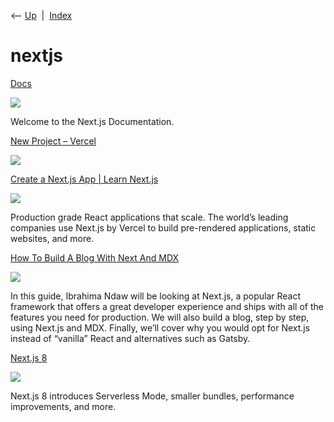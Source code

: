 <div class="nav">

⟵ [Up](index.html)  \|  [Index](index.html)

</div>

# nextjs

<div class="cards">

<div class="card">

<div class="card-title">

[Docs](https://nextjs.org/docs)

</div>

<div class="card-image">

[![](https://nextjs.org/api/docs-og?title=Introduction)](https://nextjs.org/docs)

</div>

Welcome to the Next.js Documentation.

</div>

<div class="card">

<div class="card-title">

[New Project –
Vercel](https://vercel.com/new/settings?b=main&deployment=nextjs-blog-2iiku4b5n-bjpcjp.vercel.app&framework=nextjs&id=353516569&projectName=nextjs-blog&s=https://github.com/bjpcjp/nextjs-blog)

</div>

<div class="card-image">

[![](https://assets.vercel.com/image/upload/front/vercel/twitter-card.png)](https://vercel.com/new/settings?b=main&deployment=nextjs-blog-2iiku4b5n-bjpcjp.vercel.app&framework=nextjs&id=353516569&projectName=nextjs-blog&s=https://github.com/bjpcjp/nextjs-blog)

</div>

</div>

<div class="card">

<div class="card-title">

[Create a Next.js App \| Learn
Next.js](https://nextjs.org/learn/basics/create-nextjs-app)

</div>

<div class="card-image">

[![](https://assets.vercel.com/image/upload/front/nextjs-learn/twitter.png)](https://nextjs.org/learn/basics/create-nextjs-app)

</div>

Production grade React applications that scale. The world’s leading
companies use Next.js by Vercel to build pre-rendered applications,
static websites, and more.

</div>

<div class="card">

<div class="card-title">

[How To Build A Blog With Next And
MDX](https://smashingmagazine.com/2020/09/build-blog-nextjs-mdx)

</div>

<div class="card-image">

[![](https://archive.smashing.media/assets/344dbf88-fdf9-42bb-adb4-46f01eedd629/81b186ea-8f0e-417e-a82d-b089c1abc5ca/build-blog-nextjs-mdx.png)](https://smashingmagazine.com/2020/09/build-blog-nextjs-mdx)

</div>

In this guide, Ibrahima Ndaw will be looking at Next.js, a popular React
framework that offers a great developer experience and ships with all of
the features you need for production. We will also build a blog, step by
step, using Next.js and MDX. Finally, we’ll cover why you would opt for
Next.js instead of “vanilla” React and alternatives such as Gatsby.

</div>

<div class="card">

<div class="card-title">

[Next.js 8](https://nextjs.org/blog/next-8)

</div>

<div class="card-image">

[![](https://nextjs.org/static/blog/next-8/twitter-card.png)](https://nextjs.org/blog/next-8)

</div>

Next.js 8 introduces Serverless Mode, smaller bundles, performance
improvements, and more.

</div>

</div>
